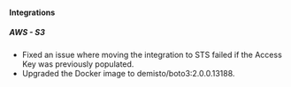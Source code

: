 
#### Integrations
##### AWS - S3
- Fixed an issue where moving the integration to STS failed if the Access Key was previously populated.
- Upgraded the Docker image to demisto/boto3:2.0.0.13188.
